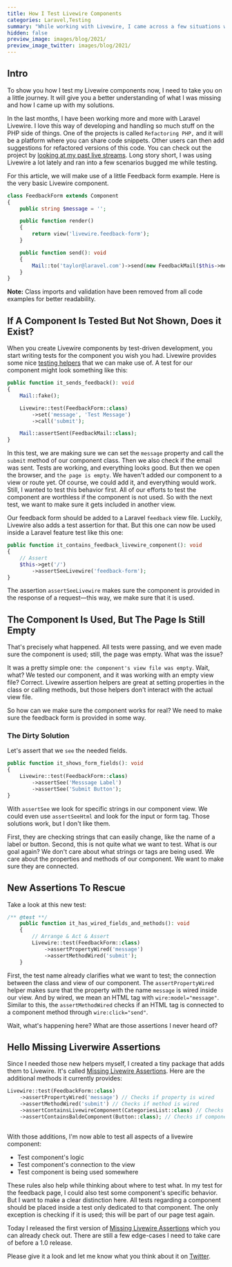 ```yaml
---
title: How I Test Livewire Components
categories: Laravel,Testing
summary: "While working with Livewire, I came across a few situations where testing components didn't feel right. I explain today how I solved those issues and what my workflow looks like now."
hidden: false
preview_image: images/blog/2021/
preview_image_twitter: images/blog/2021/
---
```


## Intro

To show you how I test my Livewire components now, I need to take you on a little journey. It will give you a better understanding of what I was missing and how I came up with my solutions.

In the last months, I have been working more and more with Laravel Livewire. I love this way of developing and handling so much stuff on the PHP side of things. One of the projects is called `Refactoring PHP,` and it will be a platform where you can share code snippets. Other users can then add suggestions for refactored versions of this code. You can check out the project by [looking at my past live streams](https://www.youtube.com/c/christophrumpel/videos?view=2&sort=dd&live_view=503&shelf_id=0).
Long story short, I was using Livewire a lot lately and ran into a few scenarios bugged me while testing.

For this article, we will make use of a little Feedback form example. Here is the very basic Livewire component.

```php
class FeedbackForm extends Component
{
    public string $message = '';

    public function render()
    {
        return view('livewire.feedback-form');
    }

    public function send(): void
    {
        Mail::to('taylor@laravel.com')->send(new FeedbackMail($this->message));
    }
}
```

<div class="blognote"><strong>Note:</strong> Class imports and validation have been removed from all code examples for better readability.</div>

## If A Component Is Tested But Not Shown, Does it Exist?

When you create Livewire components by test-driven development, you start writing tests for the component you wish you had. Livewire provides some nice [testing helpers](https://laravel-livewire.com/docs/2.x/testing) that we can make use of. A test for our component might look something like this:

```php
public function it_sends_feedback(): void
{
    Mail::fake();

    Livewire::test(FeedbackForm::class)
        ->set('message', 'Test Message')
        ->call('submit');

    Mail::assertSent(FeedbackMail::class);
}
```

In this test, we are making sure we can set the `message` property and call the `submit` method of our component class. Then we also check if the email was sent. Tests are working, and everything looks good. But then we open the browser, and `the page is empty`. We haven't added our component to a view or route yet. Of course, we could add it, and everything would work. Still, I wanted to test this behavior first. All of our efforts to test the component are worthless if the component is not used. So with the next test, we want to make sure it gets included in another view.

Our feedback form should be added to a Laravel `feedback` view file. Luckily, Livewire also adds a test assertion for that. But this one can now be used inside a Laravel feature test like this one:
```php
public function it_contains_feedback_livewire_component(): void
{
    // Assert
    $this->get('/')
        ->assertSeeLivewire('feedback-form');
}
```

The assertion `assertSeeLivewire` makes sure the component is provided in the response of a request—this way, we make sure that it is used.

## The Component Is Used, But The Page Is Still Empty

That's precisely what happened. All tests were passing, and we even made sure the component is used; still, the page was empty. What was the issue?

It was a pretty simple one: `the component's view file was empty`. Wait, what? We tested our component, and it was working with an empty view file? Correct. Livewire assertion helpers are great at setting properties in the class or calling methods, but those helpers don't interact with the actual view file.

So how can we make sure the component works for real? We need to make sure the feedback form is provided in some way.

### The Dirty Solution

Let's assert that we `see` the needed fields.

```php
public function it_shows_form_fields(): void
{
    Livewire::test(FeedbackForm::class)
        ->assertSee('Messsage Label')
        ->assertSee('Submit Button');
}
```

With `assertSee` we look for specific strings in our component view. We could even use `assertSeeHtml` and look for the input or form tag. Those solutions work, but I don't like them.

First, they are checking strings that can easily change, like the name of a label or button. Second, this is not quite what we want to test. What is our goal again? We don't care about what strings or tags are being used. We care about the properties and methods of our component. We want to make sure they are connected.

## New Assertions To Rescue

Take a look at this new test:

```php
/** @test **/
    public function it_has_wired_fields_and_methods(): void
    {
        // Arrange & Act & Assert
        Livewire::test(FeedbackForm::class)
            ->assertPropertyWired('message')
            ->assertMethodWired('submit');
    }
```

First, the test name already clarifies what we want to test; the connection between the class and view of our component. The `assertPropertyWired` helper makes sure that the property with the name `message` is wired inside our view. And by wired, we mean an HTML tag with `wire:model="message"`. Similar to this, the `assertMethodWired` checks if an HTML tag is connected to a component method through `wire:click="send"`.

Wait, what's happening here? What are those assertions I never heard of?

## Hello Missing Liverwire Assertions

Since I needed those new helpers myself, I created a tiny package that adds them to Livewire. It's called [Missing Livewire Assertions](https://github.com/christophrumpel/missing-livewire-assertions).
Here are the additional methods it currently provides:

```php
Livewire::test(FeedbackForm::class)
    ->assertPropertyWired('message') // Checks if property is wired
    ->assertMethodWired('submit') // Checks if method is wired
    ->assertContainsLivewireComponent(CategoriesList::class) // Checks if component contains another Livewire component
    ->assertContainsBaldeComponent(Button::class); // Checks if component contains a blade component
   
```

With those additions, I'm now able to test all aspects of a livewire component:

* Test component's logic
* Test component's connection to the view
* Test component is being used somewhere

These rules also help while thinking about where to test what. In my test for the feedback page, I could also test some component's specific behavior. But I want to make a clear distinction here. All tests regarding a component should be placed inside a test only dedicated to that component. The only exception is checking if it is used; this will be part of our page test again.

Today I released the first version of [Missing Livewire Assertions](https://github.com/christophrumpel/missing-livewire-assertions) which you can already check out. There are still a few edge-cases I need to take care of before a 1.0 release.

Please give it a look and let me know what you think about it on [Twitter](https://twitter.com/christophrumpel).
